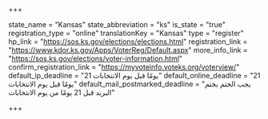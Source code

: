 +++

state_name = "Kansas"
state_abbreviation = "ks"
is_state = "true"
registration_type = "online"
translationKey = "Kansas"
type = "register"
hp_link = "https://sos.ks.gov/elections/elections.html"
registration_link = "https://www.kdor.ks.gov/Apps/VoterReg/Default.aspx"
more_info_link = "https://sos.ks.gov/elections/voter-information.html"
confirm_registration_link = "https://myvoteinfo.voteks.org/voterview/"
default_ip_deadline = "21 يومًا قبل يوم الانتخابات"
default_online_deadline = "21 يومًا قبل يوم الانتخابات"
default_mail_postmarked_deadline = "يجب الختم بختم البريد قبل 21 يومًا من يوم الانتخابات"

+++